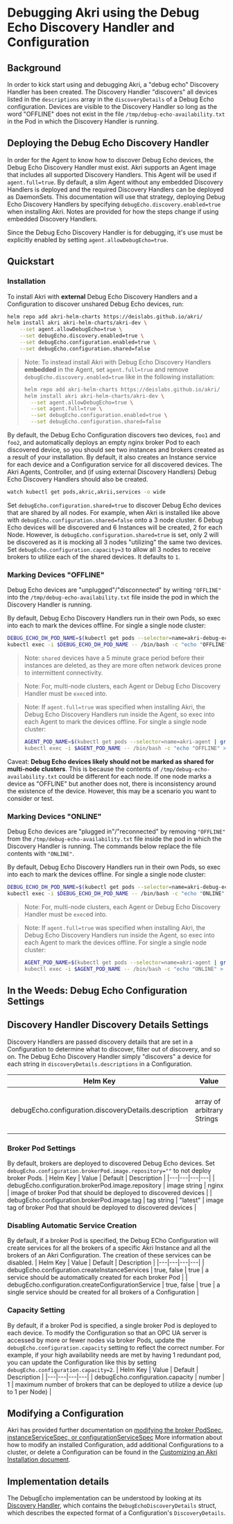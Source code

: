 # Debugging Akri using the Debug Echo Discovery Handler and Configuration
## Background
In order to kick start using and debugging Akri, a "debug echo" Discovery Handler has been created. The Discovery
Handler "discovers" all devices listed in the `descriptions` array in the `discoveryDetails` of a Debug Echo
configuration. Devices are visible to the Discovery Handler so long as the word "OFFLINE" does not exist in the file
`/tmp/debug-echo-availability.txt` in the Pod in which the Discovery Handler is running.

## Deploying the Debug Echo Discovery Handler
In order for the Agent to know how to discover Debug Echo devices, the Debug Echo Discovery Handler must exist. Akri
supports an Agent image that includes all supported Discovery Handlers. This Agent will be used if `agent.full=true`. By
default, a slim Agent without any embedded Discovery Handlers is deployed and the required Discovery Handlers can be
deployed as DaemonSets. This documentation will use that strategy, deploying Debug Echo Discovery Handlers by specifying
`debugEcho.discovery.enabled=true` when installing Akri. Notes are provided for how the steps change if using embedded
Discovery Handlers.

Since the Debug Echo Discovery Handler is for debugging, it's use must be explicitly enabled by setting
`agent.allowDebugEcho=true`.

## Quickstart
### Installation
To install Akri with **external** Debug Echo Discovery Handlers and a Configuration to discover unshared Debug Echo
devices, run:
```bash
helm repo add akri-helm-charts https://deislabs.github.io/akri/
helm install akri akri-helm-charts/akri-dev \
    --set agent.allowDebugEcho=true \
    --set debugEcho.discovery.enabled=true \
    --set debugEcho.configuration.enabled=true \
    --set debugEcho.configuration.shared=false
```

> Note: To instead install Akri with Debug Echo Discovery Handlers **embedded** in the Agent, set `agent.full=true` and
> remove `debugEcho.discovery.enabled=true` like in the following installation:
>```bash
>helm repo add akri-helm-charts https://deislabs.github.io/akri/
>helm install akri akri-helm-charts/akri-dev \
>   --set agent.allowDebugEcho=true \
>   --set agent.full=true \
>   --set debugEcho.configuration.enabled=true \
>   --set debugEcho.configuration.shared=false
>```

By default, the Debug Echo Configuration discovers two devices, `foo1` and `foo2`, and automatically deploys an empty
nginx broker Pod to each discovered device, so you should see two instances and brokers created as a result of your
installation. By default, it also creates an Instance service for each device and a Configuration service for all
discovered devices. The Akri Agents, Controller, and (if using external Discovery Handlers) Debug Echo Discovery
Handlers should also be created.

```sh
watch kubectl get pods,akric,akrii,services -o wide
```

Set `debugEcho.configuration.shared=true` to discover Debug Echo devices that are shared by all nodes. For example, when
Akri is installed like above with `debugEcho.configuration.shared=false` onto a 3 node cluster. 6 Debug Echo devices
will be discovered and 6 Instances will be created, 2 for each Node. However, is `debugEcho.configuration.shared=true`
is set, only 2 will be discovered as it is mocking all 3 nodes "utilizing" the same two devices. Set
`debugEcho.configuration.capacity=3` to allow all 3 nodes to receive brokers to utilize each of the shared devices. It
defaults to `1`. 

### Marking Devices "OFFLINE"
Debug Echo devices are "unplugged"/"disconnected" by writing `"OFFLINE"` into the `/tmp/debug-echo-availability.txt`
file inside the pod in which the Discovery Handler is running.

By default, Debug Echo Discovery Handlers run in their own Pods, so exec into each to mark the devices offline. For
single a single node cluster:
```sh 
DEBUG_ECHO_DH_POD_NAME=$(kubectl get pods --selector=name=akri-debug-echo-discovery | grep akri | awk '{print $1}')
kubectl exec -i $DEBUG_ECHO_DH_POD_NAME -- /bin/bash -c "echo "OFFLINE" > /tmp/debug-echo-availability.txt"
```
>Note: `shared` devices have a 5 minute grace period before their instances are deleted, as they are more often network
>devices prone to intermittent connectivity.

>Note: For, multi-node clusters, each Agent or Debug Echo Discovery Handler must be `exec`ed into. 

> Note: If `agent.full=true` was specified when installing Akri, the Debug Echo Discovery Handlers run inside the Agent,
> so exec into each Agent to mark the devices offline. For single a single node cluster:
> ```sh 
> AGENT_POD_NAME=$(kubectl get pods --selector=name=akri-agent | grep akri | awk '{print $1}')
> kubectl exec -i $AGENT_POD_NAME -- /bin/bash -c "echo "OFFLINE" > /tmp/debug-echo-availability.txt"
> ```

Caveat: **Debug Echo devices likely should not be marked as shared for multi-node clusters**. This is because the
contents of `/tmp/debug-echo-availability.txt` could be different for each node. If one node marks a device as "OFFLINE"
but another does not, there is inconsistency around the existence of the device. However, this may be a scenario you
want to consider or test.

### Marking Devices "ONLINE"
Debug Echo devices are "plugged in"/"reconnected" by removing `"OFFLINE"` from the `/tmp/debug-echo-availability.txt`
file inside the pod in which the Discovery Handler is running. The commands below replace the file contents with
`"ONLINE"`.

By default, Debug Echo Discovery Handlers run in their own Pods, so exec into each to mark the devices offline. For
single a single node cluster:
```sh 
DEBUG_ECHO_DH_POD_NAME=$(kubectl get pods --selector=name=akri-debug-echo-discovery | grep akri | awk '{print $1}')
kubectl exec -i $DEBUG_ECHO_DH_POD_NAME -- /bin/bash -c "echo "ONLINE" > /tmp/debug-echo-availability.txt"
```

>Note: For, multi-node clusters, each Agent or Debug Echo Discovery Handler must be `exec`ed into. 

> Note: If `agent.full=true` was specified when installing Akri, the Debug Echo Discovery Handlers run inside the Agent,
> so exec into each Agent to mark the devices offline. For single a single node cluster:
> ```sh 
> AGENT_POD_NAME=$(kubectl get pods --selector=name=akri-agent | grep akri | awk '{print $1}')
> kubectl exec -i $AGENT_POD_NAME -- /bin/bash -c "echo "ONLINE" > /tmp/debug-echo-availability.txt"
> ```

## In the Weeds: Debug Echo Configuration Settings

## Discovery Handler Discovery Details Settings
Discovery Handlers are passed discovery details that are set in a Configuration to determine what to discover, filter
out of discovery, and so on. The Debug Echo Discovery Handler simply "discovers" a device for each string in
`discoveryDetails.descriptions` in a Configuration.

| Helm Key | Value | Default | Description |
|---|---|---|---|
| debugEcho.configuration.discoveryDetails.description | array of arbitrary Strings | ["foo1", "foo2"] | Names for fake devices that will be discovered | 

### Broker Pod Settings
By default, brokers are deployed to discovered Debug Echo devices. Set
`debugEcho.configuration.brokerPod.image.repository=""` to not deploy broker Pods. | Helm Key | Value | Default |
Description |
|---|---|---|---|
| debugEcho.configuration.brokerPod.image.repository | image string | nginx | image of broker Pod that should be
deployed to discovered devices | | debugEcho.configuration.brokerPod.image.tag | tag string | "latest" | image tag of
broker Pod that should be deployed to discovered devices |

### Disabling Automatic Service Creation
By default, if a broker Pod is specified, the Debug ECho Configuration will create services for all the brokers of a
specific Akri Instance and all the brokers of an Akri Configuration. The creation of these services can be disabled. |
Helm Key | Value | Default | Description |
|---|---|---|---|
| debugEcho.configuration.createInstanceServices | true, false | true | a service should be automatically created for
each broker Pod | | debugEcho.configuration.createConfigurationService | true, false | true | a single service should be
created for all brokers of a Configuration |

### Capacity Setting
By default, if a broker Pod is specified, a single broker Pod is deployed to each device. To modify the Configuration so
that an OPC UA server is accessed by more or fewer nodes via broker Pods, update the `debugEcho.configuration.capacity`
setting to reflect the correct number. For example, if your high availability needs are met by having 1 redundant pod,
you can update the Configuration like this by setting `debugEcho.configuration.capacity=2`. | Helm Key | Value | Default
| Description |
|---|---|---|---|
| debugEcho.configuration.capacity | number | 1 | maximum number of brokers that can be deployed to utilize a device (up
to 1 per Node) |

## Modifying a Configuration
Akri has provided further documentation on [modifying the broker
PodSpec](./customizing-akri-installation.md#modifying-the-brokerpodspec), [instanceServiceSpec, or
configurationServiceSpec](./customizing-akri-installation.md#modifying-instanceservicespec-or-configurationservicespec)
More information about how to modify an installed Configuration, add additional Configurations to a cluster, or delete a
Configuration can be found in the [Customizing an Akri Installation document](./customizing-akri-installation.md).

## Implementation details
The DebugEcho implementation can be understood by looking at its [Discovery
Handler](../discovery-handlers/debug-echo/src/discovery_handler.rs), which contains the `DebugEchoDiscoveryDetails`
struct, which describes the expected format of a Configuration's `DiscoveryDetails`.
